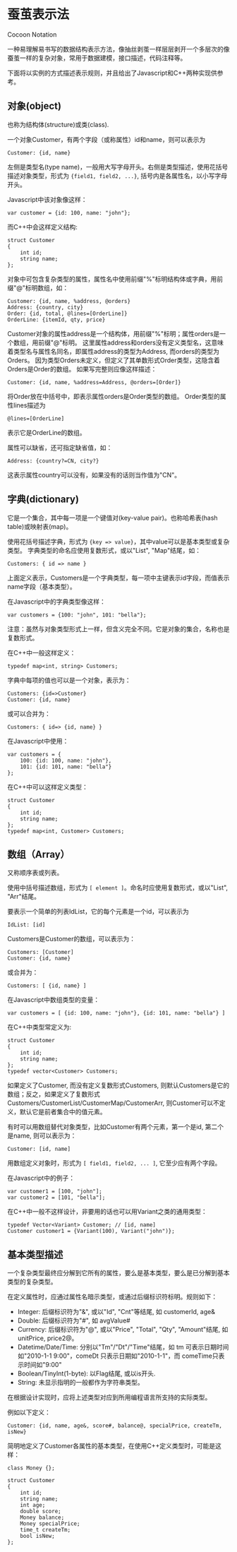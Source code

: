 # 蚕茧表示法

Cocoon Notation

一种易理解易书写的数据结构表示方法，像抽丝剥茧一样层层剥开一个多层次的像蚕茧一样的复杂对象，常用于数据建模，接口描述，代码注释等。

下面将以实例的方式描述表示规则，并且给出了Javascript和C++两种实现供参考。

## 对象(object)

也称为结构体(structure)或类(class).

一个对象Customer，有两个字段（或称属性）id和name，则可以表示为

	Customer: {id, name}

左侧是类型名(type name)，一般用大写字母开头。右侧是类型描述，使用花括号描述对象类型，形式为 `{field1, field2, ...}`, 括号内是各属性名，以小写字母开头。

Javascript中该对象像这样：

	var customer = {id: 100, name: "john"};

而C++中会这样定义结构:

	struct Customer 
	{
		int id;
		string name;
	};

对象中可包含复杂类型的属性，属性名中使用前缀"%"标明结构体或字典，用前缀"@"标明数组，如：

	Customer: {id, name, %address, @orders}
	Address: {country, city}
	Order: {id, total, @lines=[OrderLine]}
	OrderLine: {itemId, qty, price}

Customer对象的属性address是一个结构体，用前缀"%"标明；属性orders是一个数组，用前缀"@"标明。
这里属性address和orders没有定义类型名，这意味着类型名与属性名同名，即属性address的类型为Address, 而orders的类型为Orders。
因为类型Orders未定义，但定义了其单数形式Order类型，这隐含着Orders是Order的数组。
如果写完整则应像这样描述：

	Customer: {id, name, %address=Address, @orders=[Order]}

将Order放在中括号中，即表示属性orders是Order类型的数组。
Order类型的属性lines描述为

	@lines=[OrderLine]
	
表示它是OrderLine的数组。

属性可以缺省，还可指定缺省值，如：

	Address: {country?=CN, city?}

这表示属性country可以没有，如果没有的话则当作值为"CN"。

## 字典(dictionary)

它是一个集合，其中每一项是一个键值对(key-value pair)。也称哈希表(hash table)或映射表(map)。

使用花括号描述字典，形式为 `{key => value}`，其中value可以是基本类型或复杂类型。
字典类型的命名应使用复数形式，或以"List", "Map"结尾，如：

	Customers: { id => name }

上面定义表示，Customers是一个字典类型，每一项中主键表示id字段，而值表示name字段（基本类型）。

在Javascript中的字典类型像这样：

	var customers = {100: "john", 101: "bella"};

注意：虽然与对象类型形式上一样，但含义完全不同。它是对象的集合，名称也是复数形式。

在C++中一般这样定义：

	typedef map<int, string> Customers;

字典中每项的值也可以是一个对象，表示为：

	Customers: {id=>Customer}
	Customer: {id, name}

或可以合并为：

	Customers: { id=> {id, name} }

在Javascript中使用：

	var customers = {
		100: {id: 100, name: "john"},
		101: {id: 101, name: "bella"}
	};

在C++中可以这样定义类型：

	struct Customer 
	{
		int id;
		string name;
	};
	typedef map<int, Customer> Customers;


## 数组（Array）

又称顺序表或列表。

使用中括号描述数组，形式为 `[ element ]`。命名时应使用复数形式，或以"List", "Arr"结尾。

要表示一个简单的列表IdList，它的每个元素是一个id，可以表示为

	IdList: [id]

Customers是Customer的数组，可以表示为：

	Customers: [Customer]
	Customer: {id, name}

或合并为：

	Customers: [ {id, name} ]

在Javascript中数组类型的变量：

	var customers = [ {id: 100, name: "john"}, {id: 101, name: "bella"} ]

在C++中类型常定义为:

	struct Customer 
	{
		int id;
		string name;
	};
	typedef vector<Customer> Customers;


如果定义了Customer, 而没有定义复数形式Customers, 则默认Customers是它的数组；反之，如果定义了复数形式Customers/CustomerList/CustomerMap/CustomerArr, 则Customer可以不定义，默认它是前者集合中的值元素。

有时可以用数组替代对象类型，比如Customer有两个元素，第一个是id, 第二个是name, 则可以表示为：

	Customer: [id, name]

用数组定义对象时，形式为 `[ field1, field2, ... ]`, 它至少应有两个字段。

在Javascript中的例子：

	var customer1 = [100, "john"];
	var customer2 = [101, "bella"];

在C++中一般不这样设计，非要用的话也可以用Variant之类的通用类型：

	typedef Vector<Variant> Customer; // [id, name]
	Customer customer1 = {Variant(100), Variant("john")};


## 基本类型描述

一个复杂类型最终应分解到它所有的属性，要么是基本类型，要么是已分解到基本类型的复杂类型。

在定义属性时，应通过属性名暗示类型，或通过后缀标识符标明。规则如下：

- Integer: 后缀标识符为"&", 或以"Id", "Cnt"等结尾, 如 customerId, age&
- Double: 后缀标识符为"#", 如 avgValue#
- Currency: 后缀标识符为"@", 或以"Price", "Total", "Qty", "Amount"结尾, 如 unitPrice, price2@。
- Datetime/Date/Time: 分别以"Tm"/"Dt"/"Time"结尾，如 tm 可表示日期时间如"2010-1-1 9:00"，comeDt 只表示日期如"2010-1-1"，而 comeTime只表示时间如"9:00"
- Boolean/TinyInt(1-byte): 以Flag结尾, 或以is开头.
- String: 未显示指明的一般都作为字符串类型。

在根据设计实现时，应将上述类型对应到所用编程语言所支持的实际类型。

例如以下定义：

	Customer: {id, name, age&, score#, balance@, specialPrice, createTm, isNew}

简明地定义了Customer各属性的基本类型，在使用C++定义类型时，可能是这样：

	class Money {};

	struct Customer
	{
		int id;
		string name;
		int age;
		double score;
		Money balance;
		Money specialPrice;
		time_t createTm;
		bool isNew;
	};

